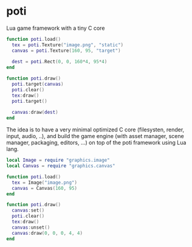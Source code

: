 # poti
Lua game framework with a tiny C core

```main.lua
function poti.load()
  tex = poti.Texture("image.png", "static")
  canvas = poti.Texture(160, 95, "target")
  
  dest = poti.Rect(0, 0, 160*4, 95*4)
end

function poti.draw()
  poti.target(canvas)
  poti.clear()
  tex:draw()
  poti.target()
  
  canvas:draw(dest)
end
```

The idea is to have a very minimal optimized C core (filesysten, render, input, audio, ..), and build the game engine (with asset manager, scene manager, packaging, editors, ...) on top of the poti framework using Lua lang.

```main.lua
local Image = require "graphics.image"
local Canvas = require "graphics.canvas"

function poti.load()
  tex = Image("image.png")
  canvas = Canvas(160, 95)
end

function poti.draw()
  canvas:set()
  poti.clear()
  tex:draw()
  canvas:unset()
  canvas:draw(0, 0, 0, 4, 4)
end
```

